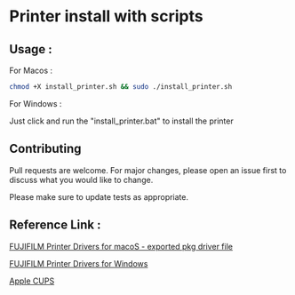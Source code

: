 # Printer install with scripts


## Usage :

For Macos : 

```bash
chmod +X install_printer.sh && sudo ./install_printer.sh
```

For Windows :

Just click and run the "install_printer.bat" to install the printer

## Contributing

Pull requests are welcome. For major changes, please open an issue first
to discuss what you would like to change.

Please make sure to update tests as appropriate.


## Reference Link :
[FUJIFILM Printer Drivers for macoS - exported pkg driver file](https://github.com/trongtinh1212/FUJIFILM_Printer_Drivers)

[FUJIFILM Printer Drivers for Windows](https://support-fb.fujifilm.com/setupSupport.do?cid=8&ctry_code=NZ&lang_code=en)

[Apple CUPS](https://github.com/apple/cups)